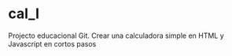 # cal_I
Projecto educacional Git. Crear una calculadora simple en HTML y Javascript en cortos pasos
